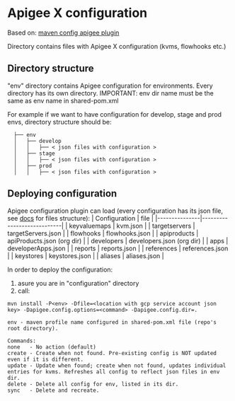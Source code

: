 # Apigee X configuration
Based on: [maven config apigee plugin](https://github.com/apigee/apigee-config-maven-plugin/blob/hybrid/README.md)

Directory contains files with Apigee X configuration (kvms, flowhooks etc.)

## Directory structure
"env" directory contains Apigee configuration for environments. Every directory has its own directory. IMPORTANT: env dir name must be the same as env name in shared-pom.xml

For example if we want to have configuration for develop, stage and prod envs, directory structure should be:
```
  ├── env
  │   ├── develop
  │   │   ├── < json files with configuration >
  │   ├── stage
  │   │   ├── < json files with configuration >
  │   ├── prod
  │   │   ├── < json files with configuration >
```

## Deploying configuration
Apigee configuration plugin can load (every configuration has its json file, see [docs](https://cloud.google.com/apigee/docs/reference/apis/apigee/rest) for files structure):
| Configuration | file                       |
|---------------|----------------------------|
| keyvaluemaps  | kvm.json                   |
| targetservers | targetServers.json         |
| flowhooks     | flowhooks.json             |
| apiproducts   | apiProducts.json (org dir) |
| developers    | developers.json (org dir)  |
| apps          | developerApps.json         |
| reports       | reports.json               |
| references    | references.json            |
| keystores     | keystores.json             |
| aliases       | aliases.json               |


In order to deploy the configuration:
1. asure you are in "configuration" directory
2. call:
```
mvn install -P<env> -Dfile=<location with gcp service account json key> -Dapigee.config.options=<command> -Dapigee.config.dir=.

env - maven profile name configured in shared-pom.xml file (repo's root directory).

Commands:
none   - No action (default)
create - Create when not found. Pre-existing config is NOT updated even if it is different.
update - Update when found; create when not found, updates individual entries for kvms. Refreshes all config to reflect json files in env dir.
delete - Delete all config for env, listed in its dir.
sync   - Delete and recreate.
```
